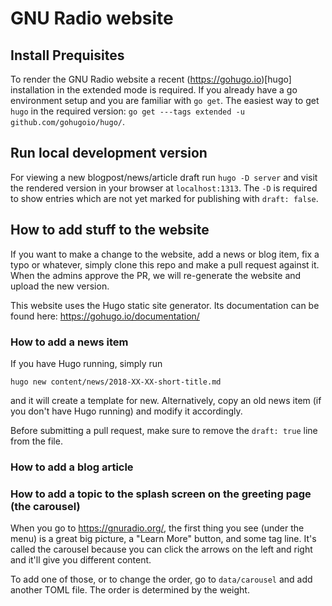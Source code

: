 # GNU Radio website

## Install Prequisites

To render the GNU Radio website a recent (https://gohugo.io)[hugo] installation in the extended mode is required.
If you already have a go environment setup and you are familiar with `go get`. The easiest way to get `hugo` in the required version: `go get ---tags extended -u github.com/gohugoio/hugo/`.


## Run local development version

For viewing a new blogpost/news/article draft run `hugo -D server` and visit the rendered version in your browser at `localhost:1313`. The `-D` is required to show entries which are not yet marked for publishing with `draft: false`.

## How to add stuff to the website

If you want to make a change to the website, add a news or blog item, fix a
typo or whatever, simply clone this repo and make a pull request against it.
When the admins approve the PR, we will re-generate the website and upload the
new version.

This website uses the Hugo static site generator. Its documentation can be
found here: https://gohugo.io/documentation/

### How to add a news item

If you have Hugo running, simply run

    hugo new content/news/2018-XX-XX-short-title.md

and it will create a template for new. Alternatively, copy an old news item (if
you don't have Hugo running) and modify it accordingly.

Before submitting a pull request, make sure to remove the `draft: true` line
from the file.

### How to add a blog article


### How to add a topic to the splash screen on the greeting page (the carousel)

When you go to https://gnuradio.org/, the first thing you see (under the menu)
is a great big picture, a "Learn More" button, and some tag line. It's called
the carousel because you can click the arrows on the left and right and it'll
give you different content.

To add one of those, or to change the order, go to `data/carousel` and add
another TOML file. The order is determined by the weight.


